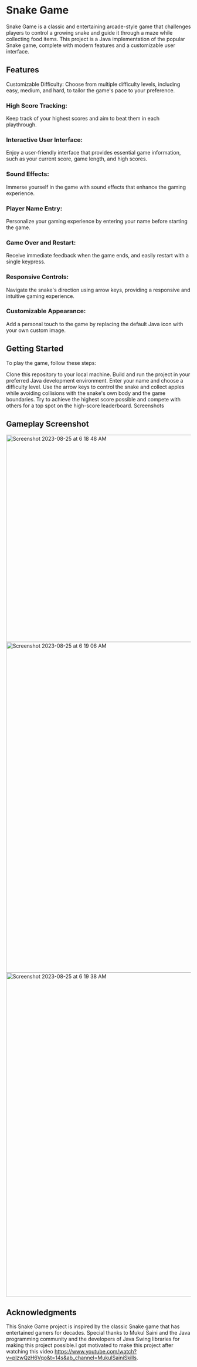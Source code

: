 # Snake Game
Snake Game is a classic and entertaining arcade-style game that challenges players to control a growing snake and guide it through a maze while collecting food items. This project is a Java implementation of the popular Snake game, complete with modern features and a customizable user interface.

## Features
Customizable Difficulty: Choose from multiple difficulty levels, including easy, medium, and hard, to tailor the game's pace to your preference.

### High Score Tracking: 
Keep track of your highest scores and aim to beat them in each playthrough.

### Interactive User Interface: 
Enjoy a user-friendly interface that provides essential game information, such as your current score, game length, and high scores.

### Sound Effects: 
Immerse yourself in the game with sound effects that enhance the gaming experience.

### Player Name Entry: 
Personalize your gaming experience by entering your name before starting the game.

### Game Over and Restart: 
Receive immediate feedback when the game ends, and easily restart with a single keypress.

### Responsive Controls: 
Navigate the snake's direction using arrow keys, providing a responsive and intuitive gaming experience.

### Customizable Appearance:
Add a personal touch to the game by replacing the default Java icon with your own custom image.

## Getting Started
To play the game, follow these steps:

Clone this repository to your local machine.
Build and run the project in your preferred Java development environment.
Enter your name and choose a difficulty level.
Use the arrow keys to control the snake and collect apples while avoiding collisions with the snake's own body and the game boundaries.
Try to achieve the highest score possible and compete with others for a top spot on the high-score leaderboard.
Screenshots
## Gameplay Screenshot
<img width="564" alt="Screenshot 2023-08-25 at 6 18 48 AM" src="https://github.com/ihamzatarar/Student-Projects/assets/83910939/311bb777-e18a-47b5-a729-bed1dcec2d0c">
<img width="900" alt="Screenshot 2023-08-25 at 6 19 06 AM" src="https://github.com/ihamzatarar/Student-Projects/assets/83910939/cac24d15-94a9-451d-afd5-9ed6037a2935">
<img width="883" alt="Screenshot 2023-08-25 at 6 19 38 AM" src="https://github.com/ihamzatarar/Student-Projects/assets/83910939/eba41935-0b50-47eb-82c6-fed7de1229aa">



## Acknowledgments
This Snake Game project is inspired by the classic Snake game that has entertained gamers for decades. Special thanks to Mukul Saini and the Java programming community and the developers of Java Swing libraries for making this project possible.I got motivated to make this project after watching this video https://www.youtube.com/watch?v=plzwQzH6Vqo&t=14s&ab_channel=MukulSainiSkills.

